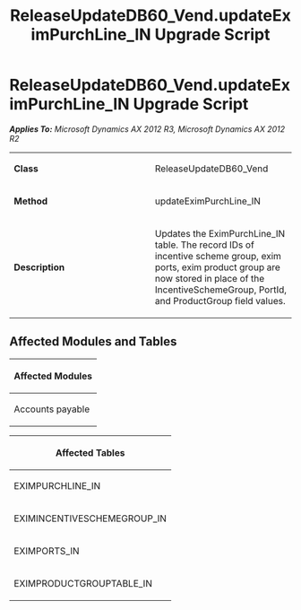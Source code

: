 ﻿---
title: ReleaseUpdateDB60_Vend.updateEximPurchLine_IN Upgrade Script
TOCTitle: ReleaseUpdateDB60_Vend.updateEximPurchLine_IN Upgrade Script
ms:assetid: 3da1827b-68ad-82ef-849f-b61e1d2b15ac
ms:mtpsurl: https://msdn.microsoft.com/en-us/library/JJ718746(v=AX.60)
ms:contentKeyID: 49707788
ms.date: 05/18/2015
mtps_version: v=AX.60
---

# ReleaseUpdateDB60\_Vend.updateEximPurchLine\_IN Upgrade Script 


_**Applies To:** Microsoft Dynamics AX 2012 R3, Microsoft Dynamics AX 2012 R2_

<table>
<colgroup>
<col style="width: 50%" />
<col style="width: 50%" />
</colgroup>
<tbody>
<tr class="odd">
<td><p><strong>Class</strong></p></td>
<td><p>ReleaseUpdateDB60_Vend</p></td>
</tr>
<tr class="even">
<td><p><strong>Method</strong></p></td>
<td><p>updateEximPurchLine_IN</p></td>
</tr>
<tr class="odd">
<td><p><strong>Description</strong></p></td>
<td><p>Updates the EximPurchLine_IN table. The record IDs of incentive scheme group, exim ports, exim product group are now stored in place of the IncentiveSchemeGroup, PortId, and ProductGroup field values.</p></td>
</tr>
</tbody>
</table>


## Affected Modules and Tables

<table>
<colgroup>
<col style="width: 100%" />
</colgroup>
<thead>
<tr class="header">
<th><p>Affected Modules</p></th>
</tr>
</thead>
<tbody>
<tr class="odd">
<td><p>Accounts payable</p></td>
</tr>
</tbody>
</table>


<table>
<colgroup>
<col style="width: 100%" />
</colgroup>
<thead>
<tr class="header">
<th><p>Affected Tables</p></th>
</tr>
</thead>
<tbody>
<tr class="odd">
<td><p>EXIMPURCHLINE_IN</p></td>
</tr>
<tr class="even">
<td><p>EXIMINCENTIVESCHEMEGROUP_IN</p></td>
</tr>
<tr class="odd">
<td><p>EXIMPORTS_IN</p></td>
</tr>
<tr class="even">
<td><p>EXIMPRODUCTGROUPTABLE_IN</p></td>
</tr>
</tbody>
</table>

  



